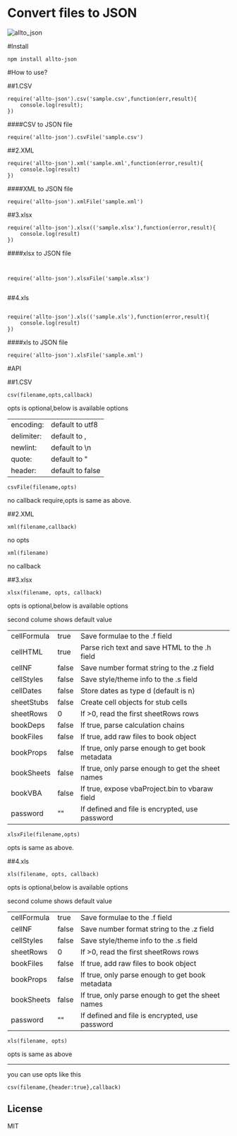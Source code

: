 # Convert files to JSON

![allto_json](https://cloud.githubusercontent.com/assets/11001914/15138634/bc965fa4-16c3-11e6-8c26-b312165714ac.gif)


#Install

```
npm install allto-json
```
#How to use?

##1.CSV
```
require('allto-json').csv('sample.csv',function(err,result){
	console.log(result);
})
```


####CSV to JSON file
```
require('allto-json').csvFile('sample.csv')

```
##2.XML
```
require('allto-json').xml('sample.xml',function(error,result){
	console.log(result)
})
```
####XML to JSON file
```
require('allto-json').xmlFile('sample.xml')
```


##3.xlsx
```
require('allto-json').xlsx(('sample.xlsx'),function(error,result){
	console.log(result)
})

```
####xlsx to JSON file
```


require('allto-json').xlsxFile('sample.xlsx')


```
##4.xls 
```

require('allto-json').xls(('sample.xls'),function(error,result){
	console.log(result)
})

```


####xls to JSON file
```
require('allto-json').xlsFile('sample.xml')

```

#API

##1.CSV
```
csv(filename,opts,callback)
```
opts is optional,below is available options

|          |                 |
|----------|-----------------|
|encoding: |default to utf8  |
|delimiter:|default to ,     |
|newlint:  |default to \n    |
|quote:    |default to \"    |
|header:   | default to false|

```
csvFile(filename,opts)
```
no callback require,opts is same as above.

##2.XML
```
xml(filename,callback)
```
no opts
```
xml(filename)
```
no callback

##3.xlsx
```
xlsx(filename, opts, callback)
```
opts is optional,below is available options

second colume shows default value

|          |      |           |
|----------|-----|------------|
| cellFormula|	true|	Save formulae to the .f field |
|cellHTML|	true|	Parse rich text and save HTML to the .h field|
| cellNF|	false|	Save number format string to the .z field|
| cellStyles|	false|	Save style/theme info to the .s field|
| cellDates|	false|	Store dates as type d (default is n) |
|sheetStubs|	false|	Create cell objects for stub cells|
|sheetRows|	0|	If >0, read the first sheetRows rows |
| bookDeps|	false|	If true, parse calculation chains|
| bookFiles|	false|	If true, add raw files to book object |
| bookProps|	false|	If true, only parse enough to get book metadata |
| bookSheets|	false|	If true, only parse enough to get the sheet names|
| bookVBA|	false|	If true, expose vbaProject.bin to vbaraw field |
|password|	""|	If defined and file is encrypted, use password |


```
xlsxFile(filename,opts)
```
opts is same as above.

##4.xls

```
xls(filename, opts, callback)
```
opts is optional,below is available options

second colume shows default value

|          |      |           |
|----------|-----|------------|
| cellFormula|	true|	Save formulae to the .f field |
| cellNF|	false|	Save number format string to the .z field|
| cellStyles|	false|	Save style/theme info to the .s field|
| sheetRows|	0|	If >0, read the first sheetRows rows |
|bookFiles|	false|	If true, add raw files to book object |
| bookProps|	false|	If true, only parse enough to get book metadata |
|bookSheets|	false|	If true, only parse enough to get the sheet names|
| password|	""|	If defined and file is encrypted, use password |


```
xls(filename, opts)
```
opts is same as above



-----
you can use opts like this
```
csv(filename,{header:true},callback)
```


## License

MIT 
